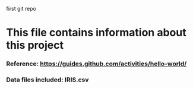 first git repo
# This file contains information about this project
### Reference: https://guides.github.com/activities/hello-world/
### Data files included: IRIS.csv
